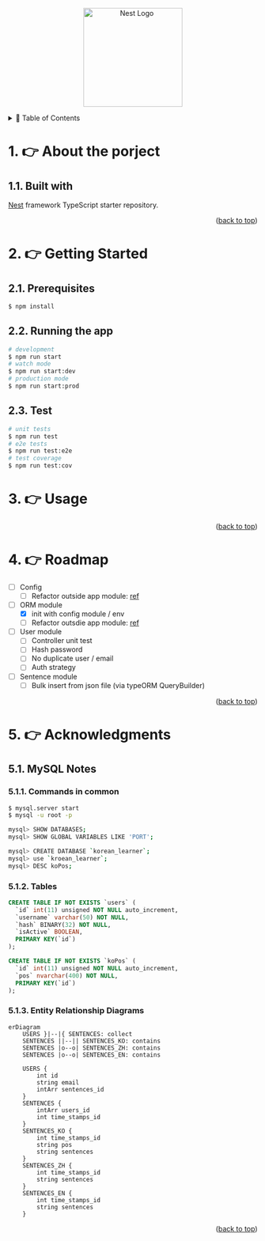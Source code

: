 <p align="center">
  <a href="http://nestjs.com/" target="blank"><img src="https://nestjs.com/img/logo-small.svg" width="200" alt="Nest Logo" /></a>
</p>

<a name="readme-top"></a>

<details>
  <summary>📔 Table of Contents</summary>
- [1. 👉 About the porject](#1--about-the-porject)
  - [1.1. Built with](#11-built-with)
- [2. 👉 Getting Started](#2--getting-started)
  - [2.1. Prerequisites](#21-prerequisites)
  - [2.2. Running the app](#22-running-the-app)
  - [2.3. Test](#23-test)
- [3. 👉 Usage](#3--usage)
- [4. 👉 Roadmap](#4--roadmap)
- [5. 👉 Acknowledgments](#5--acknowledgments)
  - [5.1. MySQL Notes](#51-mysql-notes)
    - [5.1.1. Commands in common](#511-commands-in-common)
    - [5.1.2. Tables](#512-tables)
    - [5.1.3. Entity Relationship Diagrams](#513-entity-relationship-diagrams)
</details>

<!-- ABOUT THE PROJECT -->

# 1. 👉 About the porject

## 1.1. Built with

[Nest](https://github.com/nestjs/nest) framework TypeScript starter repository.

<p align="right">(<a href="#user-content-readme-top">back to top</a>)</p>

# 2. 👉 Getting Started

## 2.1. Prerequisites

```bash
$ npm install
```

## 2.2. Running the app

```bash
# development
$ npm run start
# watch mode
$ npm run start:dev
# production mode
$ npm run start:prod
```

## 2.3. Test

```bash
# unit tests
$ npm run test
# e2e tests
$ npm run test:e2e
# test coverage
$ npm run test:cov
```

# 3. 👉 Usage

<p align="right">(<a href="#user-content-readme-top">back to top</a>)</p>

# 4. 👉 Roadmap

- [ ] Config
  - [ ] Refactor outside app module: [ref](https://stackoverflow.com/questions/69844941/can-i-use-nestjs-config-service-outside-a-module)
- [ ] ORM module
  - [x] init with config module / env
  - [ ] Refactor outsdie app module: [ref](https://docs.nestjs.com/techniques/database#async-configuration)
- [ ] User module
  - [ ] Controller unit test
  - [ ] Hash password
  - [ ] No duplicate user / email
  - [ ] Auth strategy
- [ ] Sentence module
  - [ ] Bulk insert from json file (via typeORM QueryBuilder)

<p align="right">(<a href="#user-content-readme-top">back to top</a>)</p>

# 5. 👉 Acknowledgments

## 5.1. MySQL Notes

### 5.1.1. Commands in common

```bash
$ mysql.server start
$ mysql -u root -p

mysql> SHOW DATABASES;
mysql> SHOW GLOBAL VARIABLES LIKE 'PORT';

mysql> CREATE DATABASE `korean_learner`;
mysql> use `kroean_learner`;
mysql> DESC koPos;
```

### 5.1.2. Tables

```sql
CREATE TABLE IF NOT EXISTS `users` (
  `id` int(11) unsigned NOT NULL auto_increment,
  `username` varchar(50) NOT NULL,
  `hash` BINARY(32) NOT NULL,
  `isActive` BOOLEAN,
  PRIMARY KEY(`id`)
);

CREATE TABLE IF NOT EXISTS `koPos` (
  `id` int(11) unsigned NOT NULL auto_increment,
  `pos` nvarchar(400) NOT NULL,
  PRIMARY KEY(`id`)
);
```

### 5.1.3. Entity Relationship Diagrams
```mermaid
erDiagram
    USERS }|--|{ SENTENCES: collect
    SENTENCES ||--|| SENTENCES_KO: contains
    SENTENCES |o--o| SENTENCES_ZH: contains
    SENTENCES |o--o| SENTENCES_EN: contains

    USERS {
        int id
        string email
        intArr sentences_id
    }
    SENTENCES {
        intArr users_id
        int time_stamps_id
    }
    SENTENCES_KO {
        int time_stamps_id
        string pos
        string sentences
    }
    SENTENCES_ZH {
        int time_stamps_id
        string sentences
    }
    SENTENCES_EN {
        int time_stamps_id
        string sentences
    }
```

<p align="right">(<a href="#user-content-readme-top">back to top</a>)</p>
